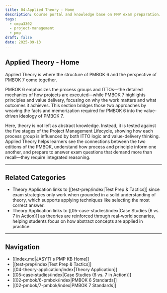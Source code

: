 ```yaml
---
title: 04-Applied Theory - Home
description: Course portal and knowledge base on PMP exam preparation.
tags:
  - cmpa3302
  - project-management
  - pmp
draft: false
date: 2025-09-13
---
```

## Applied Theory - Home
Applied Theory is where the structure of PMBOK 6 and the perspective of PMBOK 7 come together.

PMBOK 6 emphasizes the process groups and ITTOs—the detailed mechanics of how projects are executed—while PMBOK 7 highlights principles and value delivery, focusing on why the work matters and what outcomes it achieves. This section bridges those two approaches by weaving the facts and memorization required for PMBOK 6 into the value-driven ideology of PMBOK 7.  

Here, theory is not left as abstract knowledge. Instead, it is tested against the five stages of the Project Management Lifecycle, showing how each process group is influenced by both ITTO logic and value-delivery thinking. Applied Theory helps learners see the connections between the two editions of the PMBOK, understand how process and principle inform one another, and prepare to answer exam questions that demand more than recall—they require integrated reasoning.  

---

## Related Categories

- Theory Application links to [[test-prep/index|Test Prep & Tactics]] since exam strategies only work when grounded in a solid understanding of theory, which supports applying techniques like selecting the most correct answer.  
- Theory Application links to [[05-case-studies/index|Case Studies (6 vs. 7 in Action)]] as theories are reinforced through real-world scenarios, helping students focus on how abstract concepts are applied in practice.  
---
## Navigation
- [[index.md|JASYTI's PMP KB Home]]
- [[test-prep/index|Test Prep & Tactics]]
- [[04-theory-application/index|Theory Application]]
- [[05-case-studies/index|Case Studies (6 vs. 7 in Action)]]
- [[02-pmbok/6-pmbok/index|PMBOK 6 Standards]]
- [[02-pmbok/7-pmbok/index|PMBOK 7 Standards]]
